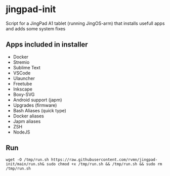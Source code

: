 # jingpad-init
Script for a JingPad A1 tablet (running JingOS-arm) that installs usefull apps and adds some system fixes

## Apps included in installer
- Docker
- Stremio
- Sublime Text
- VSCode
- Ulauncher
- Freetube
- Inkscape
- Boxy-SVG
- Android support (japm)
- Upgrades (firmware)
- Bash Aliases (quick type)
- Docker aliases
- Japm aliases
- ZSH
- NodeJS

## Run
```
wget -O /tmp/run.sh https://raw.githubusercontent.com/rvmn/jingpad-init/main/run.sh& sudo chmod +x /tmp/run.sh && /tmp/run.sh && sudo rm /tmp/run.sh
```
